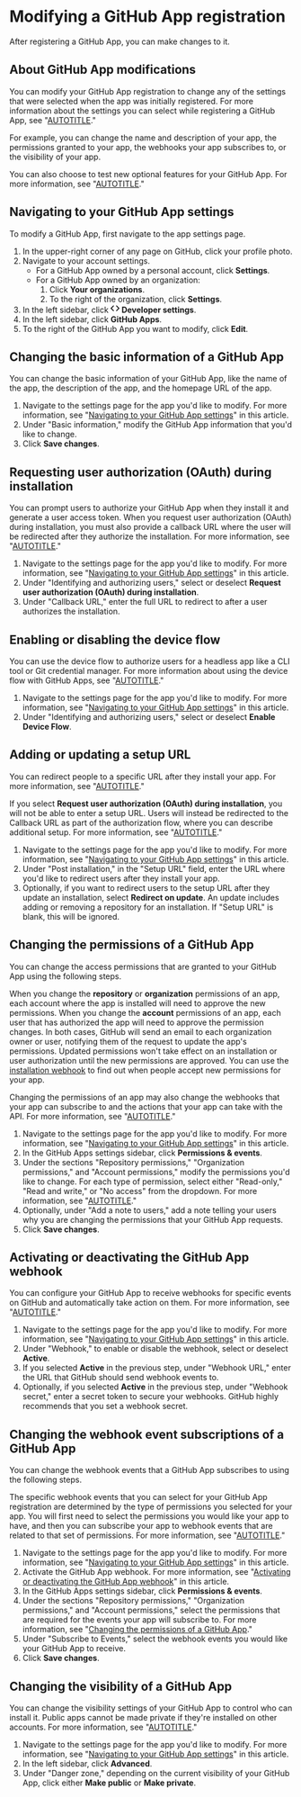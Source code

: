 # Modifying a GitHub App registration

After registering a GitHub App, you can make changes to it.

## About GitHub App modifications

You can modify your GitHub App registration to change any of the settings that were selected when the app was initially registered. For more information about the settings you can select while registering a GitHub App, see "[AUTOTITLE](/apps/creating-github-apps/creating-github-apps/creating-a-github-app)."

For example, you can change the name and description of your app, the permissions granted to your app, the webhooks your app subscribes to, or the visibility of your app.

You can also choose to test new optional features for your GitHub App. For more information, see "[AUTOTITLE](/apps/maintaining-github-apps/activating-optional-features-for-github-apps)."

<a name="navigating-to-your-github-app-settings"></a>

## Navigating to your GitHub App settings

To modify a GitHub App, first navigate to the app settings page.

1. In the upper-right corner of any page on GitHub, click your profile photo.
1. Navigate to your account settings.
   - For a GitHub App owned by a personal account, click **Settings**.
   - For a GitHub App owned by an organization:
     1. Click **Your organizations**.
     1. To the right of the organization, click **Settings**.
1. In the left sidebar, click **<svg version="1.1" width="16" height="16" viewBox="0 0 16 16" class="octicon octicon-code" aria-hidden="true"><path d="m11.28 3.22 4.25 4.25a.75.75 0 0 1 0 1.06l-4.25 4.25a.749.749 0 0 1-1.275-.326.749.749 0 0 1 .215-.734L13.94 8l-3.72-3.72a.749.749 0 0 1 .326-1.275.749.749 0 0 1 .734.215Zm-6.56 0a.751.751 0 0 1 1.042.018.751.751 0 0 1 .018 1.042L2.06 8l3.72 3.72a.749.749 0 0 1-.326 1.275.749.749 0 0 1-.734-.215L.47 8.53a.75.75 0 0 1 0-1.06Z"></path></svg> Developer settings**.
1. In the left sidebar, click **GitHub Apps**.
1. To the right of the GitHub App you want to modify, click **Edit**.

## Changing the basic information of a GitHub App

You can change the basic information of your GitHub App, like the name of the app, the description of the app, and the homepage URL of the app.

1. Navigate to the settings page for the app you'd like to modify. For more information, see "[Navigating to your GitHub App settings](#navigating-to-your-github-app-settings)" in this article.
1. Under "Basic information," modify the GitHub App information that you'd like to change.
1. Click **Save changes**.

## Requesting user authorization (OAuth) during installation

You can prompt users to authorize your GitHub App when they install it and generate a user access token. When you request user authorization (OAuth) during installation, you must also provide a callback URL where the user will be redirected after they authorize the installation. For more information, see "[AUTOTITLE](/apps/creating-github-apps/authenticating-with-a-github-app/generating-a-user-access-token-for-a-github-app)."

1. Navigate to the settings page for the app you'd like to modify. For more information, see "[Navigating to your GitHub App settings](#navigating-to-your-github-app-settings)" in this article.
1. Under "Identifying and authorizing users," select or deselect **Request user authorization (OAuth) during installation**.
1. Under "Callback URL," enter the full URL to redirect to after a user authorizes the installation.

## Enabling or disabling the device flow

You can use the device flow to authorize users for a headless app like a CLI tool or Git credential manager. For more information about using the device flow with GitHub Apps, see "[AUTOTITLE](/apps/creating-github-apps/authenticating-with-a-github-app/generating-a-user-access-token-for-a-github-app#using-the-device-flow-to-generate-a-user-access-token)."

1. Navigate to the settings page for the app you'd like to modify. For more information, see "[Navigating to your GitHub App settings](#navigating-to-your-github-app-settings)" in this article.
1. Under "Identifying and authorizing users," select or deselect **Enable Device Flow**.

## Adding or updating a setup URL

You can redirect people to a specific URL after they install your app. For more information, see "[AUTOTITLE](/apps/creating-github-apps/creating-github-apps/creating-a-github-app)."

If you select **Request user authorization (OAuth) during installation**, you will not be able to enter a setup URL. Users will instead be redirected to the Callback URL as part of the authorization flow, where you can describe additional setup. For more information, see "[AUTOTITLE](/apps/creating-github-apps/creating-github-apps/about-the-user-authorization-callback-url)."

1. Navigate to the settings page for the app you'd like to modify. For more information, see "[Navigating to your GitHub App settings](#navigating-to-your-github-app-settings)" in this article.
1. Under "Post installation," in the "Setup URL" field, enter the URL where you'd like to redirect users after they install your app.
1. Optionally, if you want to redirect users to the setup URL after they update an installation, select **Redirect on update**. An update includes adding or removing a repository for an installation. If "Setup URL" is blank, this will be ignored.

## Changing the permissions of a GitHub App

You can change the access permissions that are granted to your GitHub App using the following steps.

When you change the **repository** or **organization** permissions of an app, each account where the app is installed will need to approve the new permissions. When you change the **account** permissions of an app, each user that has authorized the app will need to approve the permission changes. In both cases, GitHub will send an email to each organization owner or user, notifying them of the request to update the app's permissions. Updated permissions won't take effect on an installation or user authorization until the new permissions are approved. You can use the [installation webhook](/webhooks-and-events/webhooks/webhook-events-and-payloads?actionType=new_permissions_accepted#installation) to find out when people accept new permissions for your app.

Changing the permissions of an app may also change the webhooks that your app can subscribe to and the actions that your app can take with the API. For more information, see "[AUTOTITLE](/apps/creating-github-apps/creating-github-apps/choosing-permissions-for-a-github-app)."

1. Navigate to the settings page for the app you'd like to modify. For more information, see "[Navigating to your GitHub App settings](#navigating-to-your-github-app-settings)" in this article.
1. In the GitHub Apps settings sidebar, click **Permissions & events**.
1. Under the sections "Repository permissions," "Organization permissions," and "Account permissions," modify the permissions you'd like to change. For each type of permission, select either "Read-only," "Read and write," or "No access" from the dropdown. For more information, see "[AUTOTITLE](/apps/creating-github-apps/creating-github-apps/choosing-permissions-for-a-github-app)."
1. Optionally, under "Add a note to users," add a note telling your users why you are changing the permissions that your GitHub App requests.
1. Click **Save changes**.

## Activating or deactivating the GitHub App webhook

You can configure your GitHub App to receive webhooks for specific events on GitHub and automatically take action on them. For more information, see "[AUTOTITLE](/apps/creating-github-apps/creating-github-apps/using-webhooks-with-github-apps)."

1. Navigate to the settings page for the app you'd like to modify. For more information, see "[Navigating to your GitHub App settings](#navigating-to-your-github-app-settings)" in this article.
1. Under "Webhook," to enable or disable the webhook, select or deselect **Active**.
1. If you selected **Active** in the previous step, under "Webhook URL," enter the URL that GitHub should send webhook events to.
1. Optionally, if you selected **Active** in the previous step, under "Webhook secret," enter a secret token to secure your webhooks. GitHub highly recommends that you set a webhook secret.

## Changing the webhook event subscriptions of a GitHub App

You can change the webhook events that a GitHub App subscribes to using the following steps.

The specific webhook events that you can select for your GitHub App registration are determined by the type of permissions you selected for your app. You will first need to select the permissions you would like your app to have, and then you can subscribe your app to webhook events that are related to that set of permissions. For more information, see "[AUTOTITLE](/apps/creating-github-apps/creating-github-apps/using-webhooks-with-github-apps)."

1. Navigate to the settings page for the app you'd like to modify. For more information, see "[Navigating to your GitHub App settings](#navigating-to-your-github-app-settings)" in this article.
1. Activate the GitHub App webhook. For more information, see "[Activating or deactivating the GitHub App webhook](/apps/maintaining-github-apps/modifying-a-github-app#activating-or-deactivating-the-github-app-webhook)" in this article.
1. In the GitHub Apps settings sidebar, click **Permissions & events**.
1. Under the sections "Repository permissions," "Organization permissions," and "Account permissions," select the permissions that are required for the events your app will subscribe to. For more information, see "[Changing the permissions of a GitHub App](#changing-the-permissions-of-a-github-app)."
1. Under "Subscribe to Events," select the webhook events you would like your GitHub App to receive.
1. Click **Save changes**.

## Changing the visibility of a GitHub App

You can change the visibility settings of your GitHub App to control who can install it. Public apps cannot be made private if they're installed on other accounts. For more information, see "[AUTOTITLE](/apps/creating-github-apps/creating-github-apps/making-a-github-app-public-or-private)."

1. Navigate to the settings page for the app you'd like to modify. For more information, see "[Navigating to your GitHub App settings](#navigating-to-your-github-app-settings)" in this article.
1. In the left sidebar, click **Advanced**.
1. Under "Danger zone," depending on the current visibility of your GitHub App, click either **Make public** or **Make private**.
